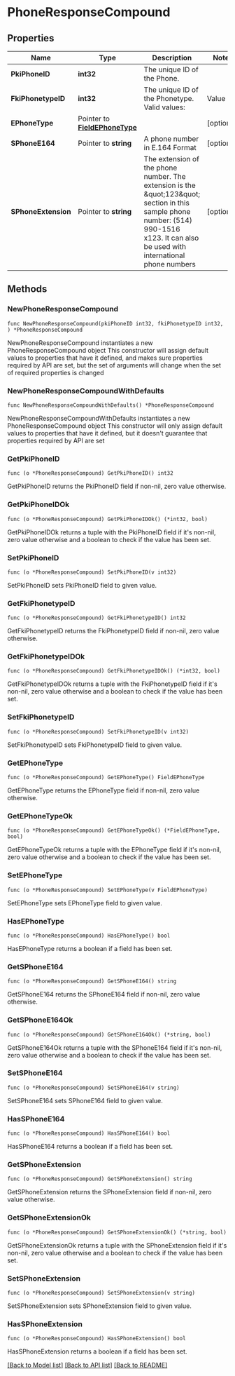 # PhoneResponseCompound

## Properties

Name | Type | Description | Notes
------------ | ------------- | ------------- | -------------
**PkiPhoneID** | **int32** | The unique ID of the Phone. | 
**FkiPhonetypeID** | **int32** | The unique ID of the Phonetype.  Valid values:  |Value|Description| |-|-| |1|Office| |2|Home| |3|Mobile| |4|Fax| |5|Pager| |6|Toll Free| | 
**EPhoneType** | Pointer to [**FieldEPhoneType**](FieldEPhoneType.md) |  | [optional] 
**SPhoneE164** | Pointer to **string** | A phone number in E.164 Format | [optional] 
**SPhoneExtension** | Pointer to **string** | The extension of the phone number.  The extension is the \&quot;123\&quot; section in this sample phone number: (514) 990-1516 x123.  It can also be used with international phone numbers | [optional] 

## Methods

### NewPhoneResponseCompound

`func NewPhoneResponseCompound(pkiPhoneID int32, fkiPhonetypeID int32, ) *PhoneResponseCompound`

NewPhoneResponseCompound instantiates a new PhoneResponseCompound object
This constructor will assign default values to properties that have it defined,
and makes sure properties required by API are set, but the set of arguments
will change when the set of required properties is changed

### NewPhoneResponseCompoundWithDefaults

`func NewPhoneResponseCompoundWithDefaults() *PhoneResponseCompound`

NewPhoneResponseCompoundWithDefaults instantiates a new PhoneResponseCompound object
This constructor will only assign default values to properties that have it defined,
but it doesn't guarantee that properties required by API are set

### GetPkiPhoneID

`func (o *PhoneResponseCompound) GetPkiPhoneID() int32`

GetPkiPhoneID returns the PkiPhoneID field if non-nil, zero value otherwise.

### GetPkiPhoneIDOk

`func (o *PhoneResponseCompound) GetPkiPhoneIDOk() (*int32, bool)`

GetPkiPhoneIDOk returns a tuple with the PkiPhoneID field if it's non-nil, zero value otherwise
and a boolean to check if the value has been set.

### SetPkiPhoneID

`func (o *PhoneResponseCompound) SetPkiPhoneID(v int32)`

SetPkiPhoneID sets PkiPhoneID field to given value.


### GetFkiPhonetypeID

`func (o *PhoneResponseCompound) GetFkiPhonetypeID() int32`

GetFkiPhonetypeID returns the FkiPhonetypeID field if non-nil, zero value otherwise.

### GetFkiPhonetypeIDOk

`func (o *PhoneResponseCompound) GetFkiPhonetypeIDOk() (*int32, bool)`

GetFkiPhonetypeIDOk returns a tuple with the FkiPhonetypeID field if it's non-nil, zero value otherwise
and a boolean to check if the value has been set.

### SetFkiPhonetypeID

`func (o *PhoneResponseCompound) SetFkiPhonetypeID(v int32)`

SetFkiPhonetypeID sets FkiPhonetypeID field to given value.


### GetEPhoneType

`func (o *PhoneResponseCompound) GetEPhoneType() FieldEPhoneType`

GetEPhoneType returns the EPhoneType field if non-nil, zero value otherwise.

### GetEPhoneTypeOk

`func (o *PhoneResponseCompound) GetEPhoneTypeOk() (*FieldEPhoneType, bool)`

GetEPhoneTypeOk returns a tuple with the EPhoneType field if it's non-nil, zero value otherwise
and a boolean to check if the value has been set.

### SetEPhoneType

`func (o *PhoneResponseCompound) SetEPhoneType(v FieldEPhoneType)`

SetEPhoneType sets EPhoneType field to given value.

### HasEPhoneType

`func (o *PhoneResponseCompound) HasEPhoneType() bool`

HasEPhoneType returns a boolean if a field has been set.

### GetSPhoneE164

`func (o *PhoneResponseCompound) GetSPhoneE164() string`

GetSPhoneE164 returns the SPhoneE164 field if non-nil, zero value otherwise.

### GetSPhoneE164Ok

`func (o *PhoneResponseCompound) GetSPhoneE164Ok() (*string, bool)`

GetSPhoneE164Ok returns a tuple with the SPhoneE164 field if it's non-nil, zero value otherwise
and a boolean to check if the value has been set.

### SetSPhoneE164

`func (o *PhoneResponseCompound) SetSPhoneE164(v string)`

SetSPhoneE164 sets SPhoneE164 field to given value.

### HasSPhoneE164

`func (o *PhoneResponseCompound) HasSPhoneE164() bool`

HasSPhoneE164 returns a boolean if a field has been set.

### GetSPhoneExtension

`func (o *PhoneResponseCompound) GetSPhoneExtension() string`

GetSPhoneExtension returns the SPhoneExtension field if non-nil, zero value otherwise.

### GetSPhoneExtensionOk

`func (o *PhoneResponseCompound) GetSPhoneExtensionOk() (*string, bool)`

GetSPhoneExtensionOk returns a tuple with the SPhoneExtension field if it's non-nil, zero value otherwise
and a boolean to check if the value has been set.

### SetSPhoneExtension

`func (o *PhoneResponseCompound) SetSPhoneExtension(v string)`

SetSPhoneExtension sets SPhoneExtension field to given value.

### HasSPhoneExtension

`func (o *PhoneResponseCompound) HasSPhoneExtension() bool`

HasSPhoneExtension returns a boolean if a field has been set.


[[Back to Model list]](../README.md#documentation-for-models) [[Back to API list]](../README.md#documentation-for-api-endpoints) [[Back to README]](../README.md)


